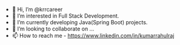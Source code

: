 - 👋 Hi, I’m @krrcareer
- 👀 I’m interested in Full Stack Development.
- 🌱 I’m currently developing Java(Spring Boot) projects.
- 💞️ I’m looking to collaborate on ...
- 📫 How to reach me - https://www.linkedin.com/in/kumarrahulraj

<!---
krrcareer/krrcareer is a ✨ special ✨ repository because its `README.md` (this file) appears on your GitHub profile.
You can click the Preview link to take a look at your changes.
--->
